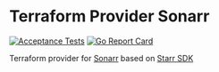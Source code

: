 # Terraform Provider Sonarr
[![Acceptance Tests](https://github.com/devopsarr/terraform-provider-sonarr/actions/workflows/test.yml/badge.svg)](https://github.com/devopsarr/terraform-provider-sonarr/actions/workflows/test.yml)
[![Go Report Card](https://goreportcard.com/badge/github.com/devopsarr/terraform-provider-sonarr)](https://goreportcard.com/report/github.com/devopsarr/terraform-provider-sonarr)

Terraform provider for [Sonarr](https://github.com/Sonarr/Sonarr) based on [Starr SDK](https://github.com/golift/starr)